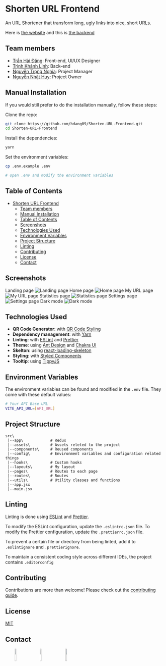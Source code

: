 # Shorten URL Frontend

An URL Shortener that transform long, ugly links into nice, short URLs.

Here is [the website](https://shorten.hdang09.site) and this is [the backend](https://github.com/khanhlinh2601/Shorten-URL-Backend)

## Team members

-   [Trần Hải Đăng](https://github.com/hdang09): Front-end, UI/UX Designer
-   [Trịnh Khánh Linh](https://github.com/khanhlinh2601): Back-end
-   [Nguyễn Trọng Nghĩa](https://github.com/nghia14302): Project Manager
-   [Nguyễn Nhật Huy](https://github.com/oHTGo): Project Owner

## Manual Installation

If you would still prefer to do the installation manually, follow these steps:

Clone the repo:

```bash
git clone https://github.com/hdang09/Shorten-URL-Frontend.git
cd Shorten-URL-Frontend
```

Install the dependencies:

```bash
yarn
```

Set the environment variables:

```bash
cp .env.example .env

# open .env and modify the environment variables
```

## Table of Contents

-   [Shorten URL Frontend](#shorten-url-frontend)
    -   [Team members](#team-members)
    -   [Manual Installation](#manual-installation)
    -   [Table of Contents](#table-of-contents)
    -   [Screenshots](#screenshots)
    -   [Technologies Used](#technologies-used)
    -   [Environment Variables](#environment-variables)
    -   [Project Structure](#project-structure)
    -   [Linting](#linting)
    -   [Contributing](#contributing)
    -   [License](#license)
    -   [Contact](#contact)

## Screenshots

Landing page
<img src="./.github/landing-page.png" alt="Landing page">
Home page
<img src="./.github/home.png" alt="Home page">
My URL page
<img src="./.github/my-url.png" alt="My URL page">
Statistics page
<img src="./.github/statistics.png" alt="Statistics page">
Settings page
<img src="./.github/settings.png" alt="Settings page">
Dark mode
<img src="./.github/dark-mode.png" alt="Dark mode">

## Technologies Used

-   **QR Code Generator**: with [QR Code Styling](https://qr-code-styling.com)
-   **Dependency management**: with [Yarn](https://yarnpkg.com)
-   **Linting**: with [ESLint](https://eslint.org) and [Prettier](https://prettier.io)
-   **Theme**: using [Ant Design](https://ant.design/) and [Chakra UI](https://chakra-ui.com/)
-   **Skelton**: using [react-loading-skeleton](https://www.npmjs.com/package/react-loading-skeleton)
-   **Styling**: with [Styled Components](https://styled-components.com/)
-   **Tooltip**: using [TippyJS](https://atomiks.github.io/tippyjs/)

## Environment Variables

The environment variables can be found and modified in the `.env` file. They come with these default values:

```bash
# Your API Base URL
VITE_API_URL=[API_URL]
```

## Project Structure

```
src\
 |--app\            # Redux
 |--assets\         # Assets releted to the project
 |--components\     # Reused components
 |--config\         # Environment variables and configuration related things
 |--hooks\          # Custom hooks
 |--layouts\        # My layout
 |--pages\          # Routes to each page
 |--routes\         # Routes
 |--utils\          # Utility classes and functions
 |--app.jsx
 |--main.jsx
```

## Linting

Linting is done using [ESLint](https://eslint.org/) and [Prettier](https://prettier.io).

<!-- In this app, ESLint is configured to follow the [Airbnb JavaScript style guide](https://github.com/airbnb/javascript/tree/master/packages/eslint-config-airbnb-base) with some modifications. It also extends [eslint-config-prettier](https://github.com/prettier/eslint-config-prettier) to turn off all rules that are unnecessary or might conflict with Prettier. -->

To modify the ESLint configuration, update the `.eslintrc.json` file. To modify the Prettier configuration, update the `.prettierrc.json` file.

To prevent a certain file or directory from being linted, add it to `.eslintignore` and `.prettierignore`.

To maintain a consistent coding style across different IDEs, the project contains `.editorconfig`

## Contributing

Contributions are more than welcome! Please check out the [contributing guide](CONTRIBUTING.md).

<!-- ## Inspirations

-   [danielfsousa/express-rest-es2017-boilerplate](https://github.com/danielfsousa/express-rest-es2017-boilerplate)
-   [madhums/node-express-mongoose](https://github.com/madhums/node-express-mongoose)
-   [kunalkapadia/express-mongoose-es6-rest-api](https://github.com/kunalkapadia/express-mongoose-es6-rest-api)

## Improvements

## Features that can be added

## Acknowledgement -->

## License

[MIT](LICENSE)

## Contact

<p><span style="margin-right: 30px;"></span><a href="https://www.linkedin.com/in/dang-tran-hai-761024238/"><img target="_blank" src="https://cdn.jsdelivr.net/gh/devicons/devicon/icons/linkedin/linkedin-original.svg" style="width: 10%;"></a><span style="margin-right: 30px;"></span><a href="https://github.com/hdang09"><img target="_blank" src="https://cdn.jsdelivr.net/gh/devicons/devicon/icons/github/github-original.svg" style="width: 10%;"></a><span style="margin-right: 30px;"></span><a href="fdsfadfa"><img target="_blank" src="https://cdn.jsdelivr.net/gh/devicons/devicon/icons/facebook/facebook-original.svg" style="width: 10%;"></a></p>

<!-- https://www.freecodecamp.org/news/how-to-write-a-good-readme-file/ -->

